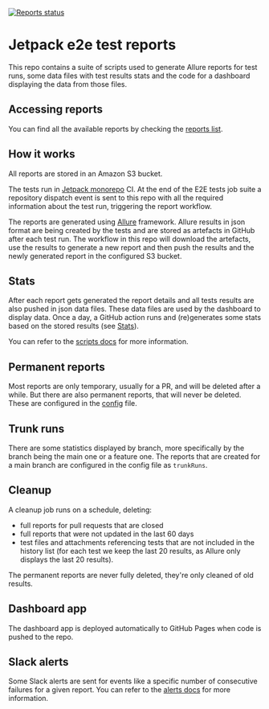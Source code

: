 [![Reports status](https://img.shields.io/website?down_color=grey&down_message=Dashboard%20offline&style=for-the-badge&label=E2E%20TEST%20REPORTS&up_color=green&up_message=see%20dashboard&url=https%3A%2F%2Fautomattic.github.io%2Fjetpack-e2e-reports%2F%23%2F)](https://automattic.github.io/jetpack-e2e-reports)

# Jetpack e2e test reports

This repo contains a suite of scripts used to generate Allure reports for test runs, some data files with test results stats and the code for a dashboard displaying the data from those files.

## Accessing reports

You can find all the available reports by checking the [reports list](https://automattic.github.io/jetpack-e2e-reports/).

## How it works

All reports are stored in an Amazon S3 bucket.

The tests run in [Jetpack monorepo](https://github.com/Automattic/jetpack) CI. At the end of the E2E tests job suite a repository dispatch event is sent to this repo with all the required information about the test run, triggering the report workflow.

The reports are generated using [Allure](http://allure.qatools.ru) framework. Allure results in json format are being created by the tests and are stored as artefacts in GitHub after each test run. The workflow in this repo will download the artefacts, use the results to generate a new report and then push the results and the newly generated report in the configured S3 bucket.

## Stats

After each report gets generated the report details and all tests results are also pushed in json data files. These data files are used by the dashboard to display data.
Once a day, a GitHub action runs and (re)generates some stats based on the stored results (see [Stats](https://automattic.github.io/jetpack-e2e-reports/#/charts)).

You can refer to the [scripts docs](bin/readme.md) for more information.

## Permanent reports

Most reports are only temporary, usually for a PR, and will be deleted after a while. But there are also permanent reports, that will never be deleted. These are configured in the [config](src/config.json) file. 

## Trunk runs

There are some statistics displayed by branch, more specifically by the branch being the main one or a feature one. The reports that are created for a main branch are configured in the config file as `trunkRuns`.

## Cleanup

A cleanup job runs on a schedule, deleting:

- full reports for pull requests that are closed
- full reports that were not updated in the last 60 days
- test files and attachments referencing tests that are not included in the history list (for each test we keep the last 20 results, as Allure only displays the last 20 results).

The permanent reports are never fully deleted, they're only cleaned of old results.

## Dashboard app

The dashboard app is deployed automatically to GitHub Pages when code is pushed to the repo.

## Slack alerts

Some Slack alerts are sent for events like a specific number of consecutive failures for a given report. You can refer to the [alerts docs](alerts/readme.md) for more information. 
